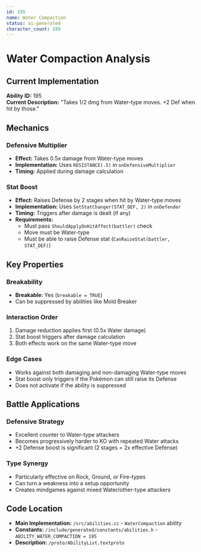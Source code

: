 ```yaml
---
id: 195
name: Water Compaction
status: ai-generated
character_count: 289
---
```


# Water Compaction Analysis

## Current Implementation
**Ability ID:** 195  
**Current Description:** "Takes 1/2 dmg from Water-type moves. +2 Def when hit by those."

## Mechanics

### Defensive Multiplier
- **Effect:** Takes 0.5x damage from Water-type moves
- **Implementation:** Uses `RESISTANCE(.5)` in `onDefensiveMultiplier`
- **Timing:** Applied during damage calculation

### Stat Boost
- **Effect:** Raises Defense by 2 stages when hit by Water-type moves
- **Implementation:** Uses `SetStatChanger(STAT_DEF, 2)` in `onDefender`
- **Timing:** Triggers after damage is dealt (if any)
- **Requirements:** 
  - Must pass `ShouldApplyOnHitAffect(battler)` check
  - Move must be Water-type
  - Must be able to raise Defense stat (`CanRaiseStat(battler, STAT_DEF)`)

## Key Properties

### Breakability
- **Breakable:** Yes (`breakable = TRUE`)
- Can be suppressed by abilities like Mold Breaker

### Interaction Order
1. Damage reduction applies first (0.5x Water damage)
2. Stat boost triggers after damage calculation
3. Both effects work on the same Water-type move

### Edge Cases
- Works against both damaging and non-damaging Water-type moves
- Stat boost only triggers if the Pokémon can still raise its Defense
- Does not activate if the ability is suppressed

## Battle Applications

### Defensive Strategy
- Excellent counter to Water-type attackers
- Becomes progressively harder to KO with repeated Water attacks
- +2 Defense boost is significant (2 stages = 2x effective Defense)

### Type Synergy
- Particularly effective on Rock, Ground, or Fire-types
- Can turn a weakness into a setup opportunity
- Creates mindgames against mixed Water/other-type attackers

## Code Location
- **Main Implementation:** `/src/abilities.cc` - `WaterCompaction` ability
- **Constants:** `/include/generated/constants/abilities.h` - `ABILITY_WATER_COMPACTION = 195`
- **Description:** `/proto/AbilityList.textproto`
